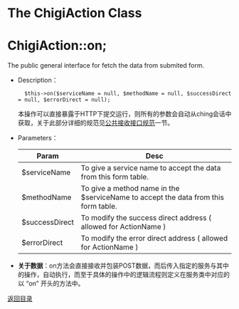 The ChigiAction Class
===============================

# ChigiAction::on;

The public general interface for fetch the data from submited form.

* Description：

		$this->on($serviceName = null, $methodName = null, $successDirect = null, $errorDirect = null);

	本操作可以直接暴露于HTTP下提交运行，则所有的参数会自动从ching会话中获取，关于此部分详细的规范见[公共接收接口规范](#-8)一节。

* Parameters：

	Param                   |Desc
	------------------------|-----------------------------
	$serviceName            |To give a service name to accept the data from this form table.
	$methodName             |To give a method name in the $serviceName to accept the data from this form table.
	$successDirect          |To modify the success direct address ( allowed for ActionName )
	$errorDirect            |To modify the error direct address ( allowed for ActionName )

* **关于数据**：on方法会直接接收并包装POST数据，而后传入指定的服务与其中的操作，自动执行，而至于具体的操作中的逻辑流程则定义在服务类中对应的以 “on” 开头的方法中。

[返回目录](#contents)